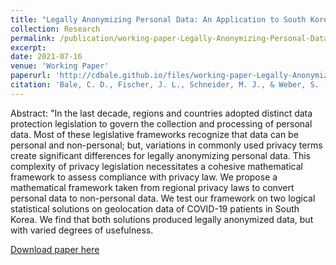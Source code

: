 ```yaml
---
title: "Legally Anonymizing Personal Data: An Application to South Korean COVID-19 Location Data"
collection: Research
permalink: /publication/working-paper-Legally-Anonymizing-Personal-Data
excerpt:
date: 2021-07-16
venue: 'Working Paper'
paperurl: 'http://cdbale.github.io/files/working-paper-Legally-Anonymizing-Personal-Data.pdf'
citation: 'Bale, C. D., Fischer, J. L., Schneider, M. J., & Weber, S. (2021). &quot;Legally Anonymizing Personal Data: An Application to South Korean COVID-19 Location Data.&quot; <i>Working Paper</i>.'
---
```


Abstract: "In the last decade, regions and countries adopted distinct data protection legislation to govern the collection and processing of personal data. Most of these legislative frameworks recognize that data can be personal and non-personal; but, variations in commonly used privacy terms create significant differences for legally anonymizing personal data. This complexity of privacy legislation necessitates a cohesive mathematical framework to assess compliance with privacy law. We propose a mathematical framework taken from regional privacy laws to convert personal data to non-personal data. We test our framework on two logical statistical solutions on geolocation data of COVID-19 patients in South Korea. We find that both solutions produced legally anonymized data, but with varied degrees of usefulness.

[Download paper here](http://cdbale.github.io/files/working-paper-Legally-Anonymizing-Personal-Data.pdf)
